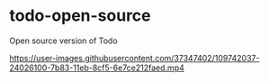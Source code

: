 # todo-open-source
Open source version of Todo

https://user-images.githubusercontent.com/37347402/109742037-24026100-7b83-11eb-8cf5-6e7ce212faed.mp4
